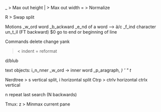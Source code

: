 <C-w> _ > Max out height
<C-w> | > Max out width
<C-w> = > Normalize

<C-W> R > Swap split


Motions 
_w_ord
word _b_ackward
_e_nd of a word --> ä/c
_f_ind character un_t_il (FT backward)
$0 go to end or beginning of line

Commands
delete
change
yank
>< indent
= reformat

d/blub 

text objects:
i_n_nner _w_ord -> inner word
_p_aragraph, _)_ _'_ _"_ _t_

Nerdtree > s vertical split, i horizontal split
Ctrp > ctrlv horizontal ctrlx vertical

n repeat last search (N backwards)

Tmux:
<C-b> z > Minmax current pane

